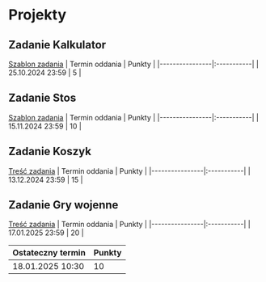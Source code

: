 # Projekty

## Zadanie Kalkulator
[Szablon zadania](https://github.com/ZakrzewskiM30/Java_Calculator)
| Termin oddania | Punkty     |
|----------------|:-----------|
|    25.10.2024 23:59  |   5        |

## Zadanie Stos
[Szablon zadania](https://github.com/ZakrzewskiM30/Java_STOS_RPN)
| Termin oddania | Punkty     |
|----------------|:-----------|
|    15.11.2024 23:59  |   10        |

## Zadanie Koszyk
[Treść zadania](https://github.com/ZakrzewskiM30/Java_Koszyk)
| Termin oddania | Punkty     |
|----------------|:-----------|
|    13.12.2024 23:59  |   15        |

## Zadanie Gry wojenne
[Treść zadania](https://github.com/ZakrzewskiM30/Java_Gry_wojenne)
| Termin oddania | Punkty     |
|----------------|:-----------|
|    17.01.2025 23:59  |   20        |

| Ostateczny termin | Punkty     |
|----------------|:-----------|
|    18.01.2025 10:30  |   10       |